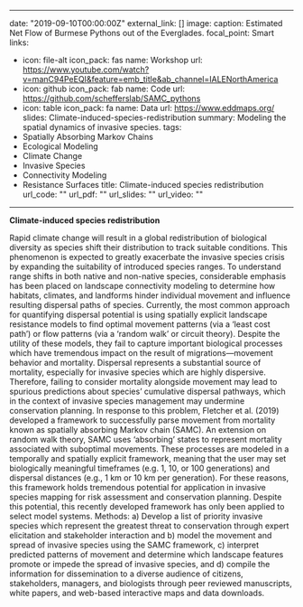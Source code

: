  ---
date: "2019-09-10T00:00:00Z"
external_link: []
image:
  caption: Estimated Net Flow of Burmese Pythons out of the Everglades.
  focal_point: Smart
links:
- icon: file-alt
  icon_pack: fas
  name: Workshop
  url: https://www.youtube.com/watch?v=manC94PeEQI&feature=emb_title&ab_channel=IALENorthAmerica
- icon: github
  icon_pack: fab
  name: Code
  url: https://github.com/schefferslab/SAMC_pythons
- icon: table
  icon_pack: fa
  name: Data
  url: https://www.eddmaps.org/
slides: Climate-induced-species-redistribution
summary: Modeling the spatial dynamics of invasive species.
tags:
- Spatially Absorbing Markov Chains
- Ecological Modeling
- Climate Change
- Invasive Species
- Connectivity Modeling
- Resistance Surfaces
title: Climate-induced species redistribution
url_code: ""
url_pdf: ""
url_slides: ""
url_video: ""
---

**Climate-induced species redistribution**

Rapid climate change will result in a global redistribution of biological diversity as species shift their distribution to track suitable conditions. This phenomenon is expected to greatly exacerbate the invasive species crisis by expanding the suitability of introduced species ranges. To understand range shifts in both native and non-native species, considerable emphasis has been placed on landscape connectivity modeling to determine how habitats, climates, and landforms hinder individual movement and influence resulting dispersal paths of species. Currently, the most common approach for quantifying dispersal potential is using spatially explicit landscape resistance models to find optimal movement patterns (via a ‘least cost path’) or flow patterns (via a ‘random walk’ or circuit theory). Despite the utility of these models, they fail to capture 
important biological processes which have tremendous impact on the result of migrations—movement behavior and mortality. 
Dispersal represents a substantial source of mortality, especially for invasive species which are highly dispersive. Therefore, failing to consider mortality alongside movement may lead to spurious predictions about species’ cumulative dispersal pathways, which in the context of invasive species management may undermine conservation planning. In response to this problem, Fletcher et al. (2019) developed a framework to successfully parse movement from mortality known as spatially absorbing Markov chain (SAMC). An extension on random walk theory, SAMC uses ‘absorbing’ states to represent mortality associated with suboptimal movements. These processes are modeled in a temporally and spatially explicit framework, meaning that the user may set biologically meaningful timeframes (e.g. 1, 10, or 100 generations) and dispersal distances (e.g., 1 km or 10 km per generation). For these reasons, this framework holds tremendous potential for application in invasive species mapping for risk assessment and conservation planning. Despite this potential, this recently developed framework has only been applied to select model systems. 
Methods: a) Develop a list of priority invasive species which represent the greatest threat to conservation through expert elicitation and stakeholder interaction and b) model the movement and spread of invasive species using the SAMC framework, c) interpret predicted patterns of movement and determine which landscape features promote or impede the spread of invasive species, and d) compile the information for dissemination to a diverse audience of citizens, stakeholders, managers, and biologists through peer reviewed manuscripts, white papers, and web-based interactive maps and data downloads.


